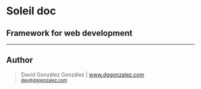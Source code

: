 # Soleil doc
## Framework for web development
---
## Author
> David González González | www.dggonzalez.com <br> 
> <small>dev@dggonzalez.com</small><br> 